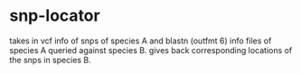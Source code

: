 snp-locator
===========
takes in vcf info of snps of species A and blastn (outfmt 6) info files of species A queried against species B. 
gives back corresponding locations of the snps in species B.

